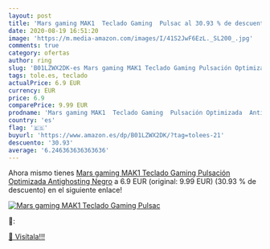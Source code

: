 ```yaml
---
layout: post
title: 'Mars gaming MAK1  Teclado Gaming  Pulsac al 30.93 % de descuento'
date: 2020-08-19 16:51:20
image: 'https://m.media-amazon.com/images/I/41S2JwF6EzL._SL200_.jpg'
comments: true
category: ofertas
author: ring
slug: 'B01LZWX2DK-es Mars gaming MAK1 Teclado Gaming Pulsación Optimizada...'
tags: tole.es, teclado
actualPrice: 6.9 EUR
currency: EUR
price: 6.9
comparePrice: 9.99 EUR
prodname: 'Mars gaming MAK1  Teclado Gaming  Pulsación Optimizada  Antighosting  Negro'
country: 'es'
flag: '🇪🇸'
buyurl: 'https://www.amazon.es/dp/B01LZWX2DK/?tag=tolees-21'
descuento: '30.93'
average: '6.246363636363636'
---
```


Ahora mismo tienes [Mars gaming MAK1  Teclado Gaming  Pulsación Optimizada  Antighosting  Negro](https://www.amazon.es/dp/B01LZWX2DK/?tag=tolees-21) a 6.9 EUR (original: 9.99 EUR) (30.93 %  de descuento) en el siguiente enlace!

[![Mars gaming MAK1  Teclado Gaming  Pulsac](https://m.media-amazon.com/images/I/41S2JwF6EzL._SL200_.jpg)](https://www.amazon.es/dp/B01LZWX2DK/?tag=tolees-21)

🔎:


[🛒 Visítala!!!](https://www.amazon.es/dp/B01LZWX2DK/?tag=tolees-21)
